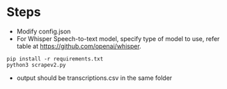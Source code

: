
# Steps

- Modify config.json
- For Whisper Speech-to-text model, specify type of model to use, refer table at https://github.com/openai/whisper. 

```
pip install -r requirements.txt
python3 scrapev2.py 
```

- output should be transcriptions.csv in the same folder